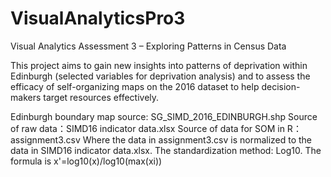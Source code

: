 # VisualAnalyticsPro3

Visual Analytics Assessment 3 – Exploring Patterns in Census Data

This project aims to gain new insights into patterns of deprivation within Edinburgh (selected variables for deprivation analysis) and to assess the efficacy of self-organizing maps on the 2016 dataset to help decision-makers target resources effectively.

Edinburgh boundary map source: SG_SIMD_2016_EDINBURGH.shp
Source of raw data：SIMD16 indicator data.xlsx
Source of data for SOM in R：assignment3.csv
Where the data in assignment3.csv is normalized to the data in SIMD16 indicator data.xlsx. The standardization method: Log10. The formula is x'=log10(x)/log10(max(xi))

